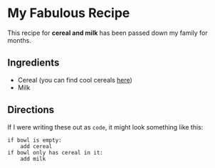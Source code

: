 # My Fabulous Recipe

This recipe for **cereal and milk** has been passed down my family for months.

## Ingredients


* Cereal (you can find cool cereals [here]( www.example.com/coolcereals))
* Milk

## Directions

If I were writing these out as `code`, it might look something like this:
```
if bowl is empty:  
    add cereal  
if bowl only has cereal in it:  
    add milk
```
